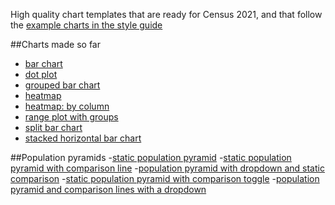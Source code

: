 High quality chart templates that are ready for Census 2021, and that follow the [example charts in the style guide](https://ons-design.notion.site/Chart-types-e916b8337b064aab9d4ee0db0f56eb86)

##Charts made so far
- [bar chart](https://onsvisual.github.io/census-charts/bar-chart/index.html)
- [dot plot](https://onsvisual.github.io/census-charts/dot-plot/index.html)
- [grouped bar chart](https://onsvisual.github.io/census-charts/grouped-bar-chart/index.html)
- [heatmap](https://onsvisual.github.io/census-charts/heatmap/index.html)
- [heatmap: by column](https://onsvisual.github.io/census-charts/heatmap-per-column/index.html)
- [range plot with groups](https://onsvisual.github.io/census-charts/range-plot/index.html)
- [split bar chart](https://onsvisual.github.io/census-charts/split-bar-chart/index.html)
- [stacked horizontal bar chart](https://onsvisual.github.io/census-charts/stacked-horizontal-bar-chart/index.html)

##Population pyramids
-[static population pyramid](https://onsvisual.github.io/census-charts/static-population-pyramid)
-[static population pyramid with comparison line](https://onsvisual.github.io/census-charts/static-population-pyramid-with-comparison)
-[population pyramid with dropdown and static comparison](https://onsvisual.github.io/census-charts/population-pyramid-with-dropdown)
-[static population pyramid with comparison toggle](https://onsvisual.github.io/census-charts/population-pyramid-with-interactive-comparison)
-[population pyramid and comparison lines with a dropdown](https://onsvisual.github.io/census-charts/population-pyramid-with-dropdown-and-interactive-comparison)
